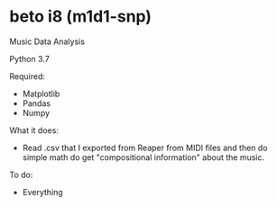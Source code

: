 # beto i8 (m1d1-snp)
Music Data Analysis

Python 3.7

Required:

- Matplotlib
- Pandas
- Numpy

What it does:

- Read .csv that I exported from Reaper from MIDI files and then do simple math do get "compositional information" about the music. 

To do:

- Everything
